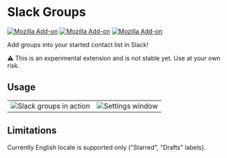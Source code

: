 # Slack Groups

[![Mozilla Add-on](https://img.shields.io/amo/v/slack-groups.svg)](https://addons.mozilla.org/firefox/addon/slack-groups/)
[![Mozilla Add-on](https://img.shields.io/amo/stars/slack-groups.svg)](https://addons.mozilla.org/firefox/addon/slack-groups/reviews/)
[![Mozilla Add-on](https://img.shields.io/amo/users/slack-groups.svg)](https://addons.mozilla.org/firefox/addon/slack-groups/)

Add groups into your started contact list in Slack!

⚠ This is an experimental extension and is not stable yet. Use at your own risk.

## Usage

<table>
<tr>
  <td><img src="https://addons.cdn.mozilla.net/user-media/previews/full/227/227359.png" alt="Slack groups in action"></td>
  <td><img src="https://addons.cdn.mozilla.net/user-media/previews/full/227/227360.png" alt="Settings window"></td>
</tr>
</table>

## Limitations

Currently English locale is supported only ("Starred", "Drafts" labels).
